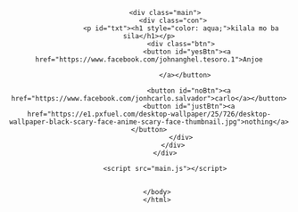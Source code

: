 <!DOCTYPE html>
<html lang="en">
    <head>
        <meta charset="UTF-8">
        <meta name="viewport" content="width=device-width, initial-scale=1.0">
        <meta http-equiv="X-UA-Compatible" content="ie=edge">
        <link rel="stylesheet" href="stle.css" type="text/css" media="all" />
        <style>
            body {
                background-image: url(tesora.jpg);
                text-align: center;
            }
        </style>
        <title> Question</title>
        </head>
        <body>
          

            <div class="main">
                <div class="con">
                    <p id="txt"><h1 style="color: aqua;">kilala mo ba sila</h1></p>
                    <div class="btn">
                       <button id="yesBtn"><a href="https://www.facebook.com/johnanghel.tesoro.1">Anjoe
                     
                      </a></button>
                       
                        <button id="noBtn"><a href="https://www.facebook.com/jonhcarlo.salvador">carlo</a></button>
                        <button id="justBtn"><a href="https://e1.pxfuel.com/desktop-wallpaper/25/726/desktop-wallpaper-black-scary-face-anime-scary-face-thumbnail.jpg">nothing</a></button>
                    </div>
                </div>
            </div>
        
            <script src="main.js"></script>
      
    
        </body>
        </html>
